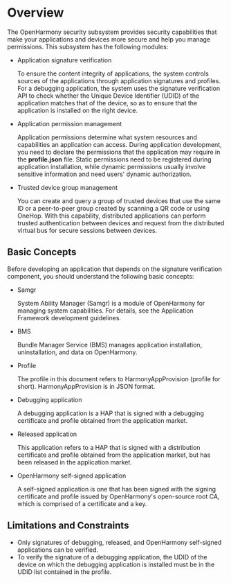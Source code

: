 # Overview<a name="EN-US_TOPIC_0000001058831526"></a>

The OpenHarmony security subsystem provides security capabilities that make your applications and devices more secure and help you manage permissions. This subsystem has the following modules:

-   Application signature verification

    To ensure the content integrity of applications, the system controls sources of the applications through application signatures and profiles. For a debugging application, the system uses the signature verification API to check whether the Unique Device Identifier \(UDID\) of the application matches that of the device, so as to ensure that the application is installed on the right device.

-   Application permission management

    Application permissions determine what system resources and capabilities an application can access. During application development, you need to declare the permissions that the application may require in the  **profile.json**  file. Static permissions need to be registered during application installation, while dynamic permissions usually involve sensitive information and need users' dynamic authorization.

-   Trusted device group management

    You can create and query a group of trusted devices that use the same ID or a peer-to-peer group created by scanning a QR code or using OneHop. With this capability, distributed applications can perform trusted authentication between devices and request from the distributed virtual bus for secure sessions between devices.


## Basic Concepts<a name="section175012297491"></a>

Before developing an application that depends on the signature verification component, you should understand the following basic concepts:

-   Samgr

    System Ability Manager \(Samgr\) is a module of OpenHarmony for managing system capabilities. For details, see the Application Framework development guidelines.


-   BMS

    Bundle Manager Service \(BMS\) manages application installation, uninstallation, and data on OpenHarmony.


-   Profile

    The profile in this document refers to HarmonyAppProvision \(profile for short\). HarmonyAppProvision is in JSON format.


-   Debugging application

    A debugging application is a HAP that is signed with a debugging certificate and profile obtained from the application market.


-   Released application

    This application refers to a HAP that is signed with a distribution certificate and profile obtained from the application market, but has been released in the application market.


-   OpenHarmony self-signed application

    A self-signed application is one that has been signed with the signing certificate and profile issued by OpenHarmony's open-source root CA, which is comprised of a certificate and a key.


## Limitations and Constraints<a name="section2029921310472"></a>

-   Only signatures of debugging, released, and OpenHarmony self-signed applications can be verified.
-   To verify the signature of a debugging application, the UDID of the device on which the debugging application is installed must be in the UDID list contained in the profile.

